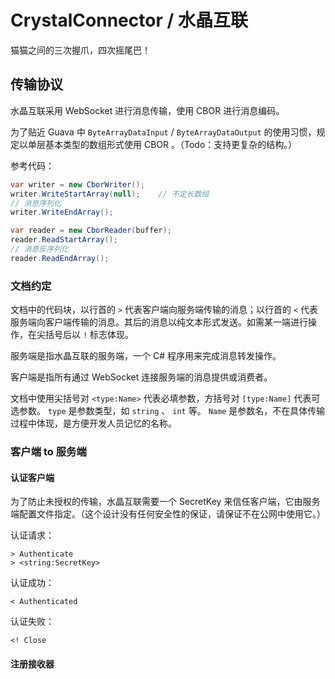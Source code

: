 # CrystalConnector / 水晶互联
猫猫之间的三次握爪，四次摇尾巴！



## 传输协议

水晶互联采用 WebSocket 进行消息传输，使用 CBOR 进行消息编码。

为了贴近 Guava 中 `ByteArrayDataInput` / `ByteArrayDataOutput` 的使用习惯，规定以单层基本类型的数组形式使用 CBOR 。（Todo：支持更复杂的结构。）

参考代码：

```c#
var writer = new CborWriter();
writer.WriteStartArray(null);    // 不定长数组
// 消息序列化
writer.WriteEndArray();

var reader = new CborReader(buffer);
reader.ReadStartArray();
// 消息反序列化
reader.ReadEndArray();
```

### 文档约定

文档中的代码块，以行首的 `>` 代表客户端向服务端传输的消息；以行首的 `<` 代表服务端向客户端传输的消息。其后的消息以纯文本形式发送。如需某一端进行操作，在尖括号后以 `!` 标志体现。

服务端是指水晶互联的服务端，一个 C# 程序用来完成消息转发操作。

客户端是指所有通过 WebSocket 连接服务端的消息提供或消费者。

文档中使用尖括号对 `<type:Name>` 代表必填参数，方括号对 `[type:Name]` 代表可选参数。 `type` 是参数类型，如 `string` 、 `int` 等。 `Name` 是参数名，不在具体传输过程中体现，是方便开发人员记忆的名称。

### 客户端 to 服务端

#### 认证客户端

为了防止未授权的传输，水晶互联需要一个 SecretKey 来信任客户端，它由服务端配置文件指定。（这个设计没有任何安全性的保证，请保证不在公网中使用它。）

认证请求：

```
> Authenticate
> <string:SecretKey>
```

认证成功：

```
< Authenticated
```

认证失败：

```
<! Close
```

#### 注册接收器

